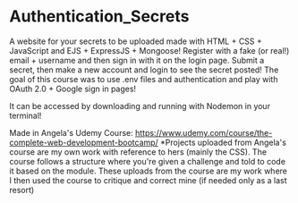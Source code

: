 # Authentication_Secrets

A website for your secrets to be uploaded made with HTML + CSS + JavaScript and EJS + ExpressJS + Mongoose!
Register with a fake (or real!) email + username and then sign in with it on the login page. 
Submit a secret, then make a new account and login to see the secret posted! 
The goal of this course was to use .env files and authentication and play with OAuth 2.0 + Google sign in pages!

It can be accessed by downloading and running with Nodemon in your terminal!

Made in Angela's Udemy Course: https://www.udemy.com/course/the-complete-web-development-bootcamp/
*Projects uploaded from Angela's course are my own work with reference to hers (mainly the CSS). 
          The course follows a structure where you're given a challenge and told to code it based on the module.
          These uploads from the course are my work where I then used the course to critique and correct mine (if needed only as a last resort)
